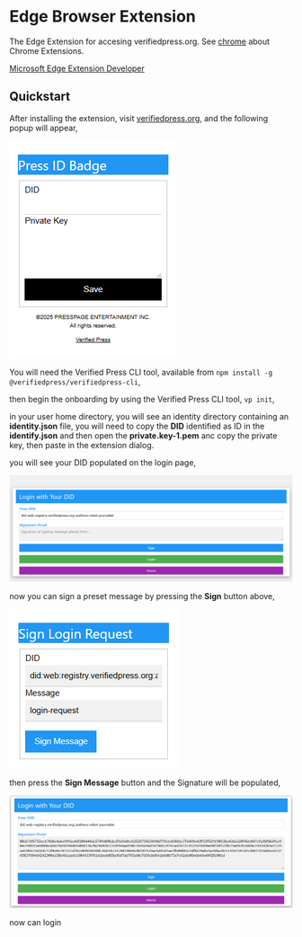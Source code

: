 # Edge Browser Extension
The Edge Extension for accesing verifiedpress.org. See [chrome](../chrome/README.md) about Chrome Extensions.

[Microsoft Edge Extension Developer](https://learn.microsoft.com/en-us/microsoft-edge/extensions/landing/)

## Quickstart
 After installing the extension, visit [verifiedpress.org](https://verifiedpress.org), and the following popup will appear,
 
 ![initial popup](../chrome/images/screenshot-1.png)
 
 You will need the Verified Press CLI tool, available from ```npm install -g @verifiedpress/verifiedpress-cli```,
 
 then begin the onboarding by using the Verified Press CLI tool, ```vp init```,
 
 in your user home directory, you will see an identity directory containing an **identity.json** file, you will need to copy the **DID** identified as ID in the **identify.json** and then open the **private.key-1.pem** anc copy the private key, then paste in the extension dialog.
 
 you will see your DID populated on the login page,
 
 ![login with DiD](../chrome/images/screenshot-2.png)
 
 now you can sign a preset message by pressing the **Sign** button above,
 
 ![Signing dialog](../chrome/images/screenshot-3.png)
 
 then press the **Sign Message** button and the Signature will be populated,
 
 ![Siganture](../chrome/images/screenshot-4.png)
 
 now can login
 